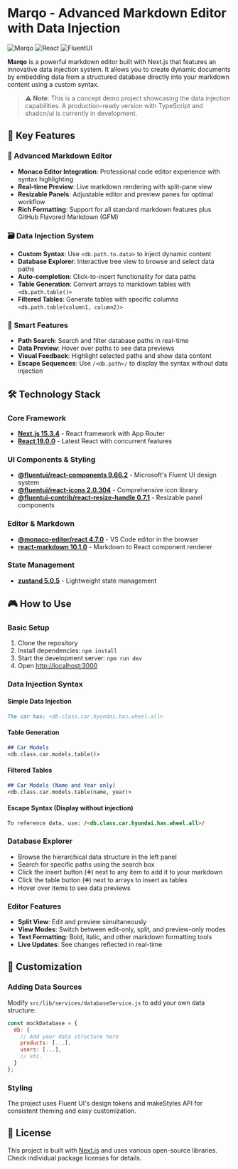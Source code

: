 # Marqo - Advanced Markdown Editor with Data Injection

![Marqo](https://img.shields.io/badge/Next.js-15.3.4-black) ![React](https://img.shields.io/badge/React-19.0.0-blue) ![FluentUI](https://img.shields.io/badge/FluentUI-9.66.2-purple)

**Marqo** is a powerful markdown editor built with Next.js that features an innovative data injection system. It allows you to create dynamic documents by embedding data from a structured database directly into your markdown content using a custom syntax.

> **⚠️ Note**: This is a concept demo project showcasing the data injection capabilities. A production-ready version with TypeScript and shadcn/ui is currently in development.

## 🚀 Key Features

### 📝 Advanced Markdown Editor
- **Monaco Editor Integration**: Professional code editor experience with syntax highlighting
- **Real-time Preview**: Live markdown rendering with split-pane view
- **Resizable Panels**: Adjustable editor and preview panes for optimal workflow
- **Rich Formatting**: Support for all standard markdown features plus GitHub Flavored Markdown (GFM)

### 🗃️ Data Injection System
- **Custom Syntax**: Use `<db.path.to.data>` to inject dynamic content
- **Database Explorer**: Interactive tree view to browse and select data paths
- **Auto-completion**: Click-to-insert functionality for data paths
- **Table Generation**: Convert arrays to markdown tables with `<db.path.table()>`
- **Filtered Tables**: Generate tables with specific columns `<db.path.table(column1, column2)>`

### 🎯 Smart Features
- **Path Search**: Search and filter database paths in real-time
- **Data Preview**: Hover over paths to see data previews
- **Visual Feedback**: Highlight selected paths and show data content
- **Escape Sequences**: Use `/<db.path>/` to display the syntax without data injection

## 🛠️ Technology Stack

### Core Framework
- **[Next.js 15.3.4](https://nextjs.org)** - React framework with App Router
- **[React 19.0.0](https://react.dev)** - Latest React with concurrent features

### UI Components & Styling
- **[@fluentui/react-components 9.66.2](https://react.fluentui.dev)** - Microsoft's Fluent UI design system
- **[@fluentui/react-icons 2.0.304](https://react.fluentui.dev)** - Comprehensive icon library
- **[@fluentui-contrib/react-resize-handle 0.7.1](https://github.com/microsoft/fluentui-contrib)** - Resizable panel components

### Editor & Markdown
- **[@monaco-editor/react 4.7.0](https://github.com/suren-atoyan/monaco-react)** - VS Code editor in the browser
- **[react-markdown 10.1.0](https://github.com/remarkjs/react-markdown)** - Markdown to React component renderer

### State Management
- **[zustand 5.0.5](https://github.com/pmndrs/zustand)** - Lightweight state management

## 🎮 How to Use

### Basic Setup
1. Clone the repository
2. Install dependencies: `npm install`
3. Start the development server: `npm run dev`
4. Open [http://localhost:3000](http://localhost:3000)

### Data Injection Syntax

#### Simple Data Injection
```markdown
The car has: <db.class.car.hyundai.has.wheel.all>
```

#### Table Generation
```markdown
## Car Models
<db.class.car.models.table()>
```

#### Filtered Tables
```markdown
## Car Models (Name and Year only)
<db.class.car.models.table(name, year)>
```

#### Escape Syntax (Display without injection)
```markdown
To reference data, use: /<db.class.car.hyundai.has.wheel.all>/
```

### Database Explorer
- Browse the hierarchical data structure in the left panel
- Search for specific paths using the search box
- Click the insert button (➕) next to any item to add it to your markdown
- Click the table button (➕) next to arrays to insert as tables
- Hover over items to see data previews

### Editor Features
- **Split View**: Edit and preview simultaneously
- **View Modes**: Switch between edit-only, split, and preview-only modes
- **Text Formatting**: Bold, italic, and other markdown formatting tools
- **Live Updates**: See changes reflected in real-time

## 🎨 Customization

### Adding Data Sources
Modify `src/lib/services/databaseService.js` to add your own data structure:

```javascript
const mockDatabase = {
  db: {
    // Add your data structure here
    products: [...],
    users: [...],
    // etc.
  }
};
```

### Styling
The project uses Fluent UI's design tokens and makeStyles API for consistent theming and easy customization.

## 📄 License

This project is built with [Next.js](https://nextjs.org) and uses various open-source libraries. Check individual package licenses for details.
